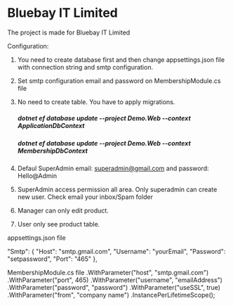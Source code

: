 # Bluebay IT Limited

The project is made for Bluebay IT Limited

Configuration:
1. You need to create database first and then change appsettings.json file with connection string and smtp configuration.
2. Set smtp configuration email and password on MembershipModule.cs file
3. No need to create table. You have to apply migrations. 
    ##### dotnet ef database update --project Demo.Web --context ApplicationDbContext
    ##### dotnet ef database update --project Demo.Web --context MembershipDbContext
	
4. Defaul SuperAdmin email: superadmin@gmail.com and password: Hello@Admin

5. SuperAdmin access permission all area. Only superadmin can create new user. Check email your inbox/Spam folder
6. Manager can only edit product.
7. User only see product table.

appsettings.json file

"Smtp": {
    "Host": "smtp.gmail.com",
    "Username": "yourEmail",
    "Password": "setpassword",
    "Port": "465"
  },
  
  MembershipModule.cs file
                .WithParameter("host", "smtp.gmail.com")
                .WithParameter("port", 465)
                .WithParameter("username", "emailAddress")
                .WithParameter("password", "password")
                .WithParameter("useSSL", true)
                .WithParameter("from", "company name")
                .InstancePerLifetimeScope();
